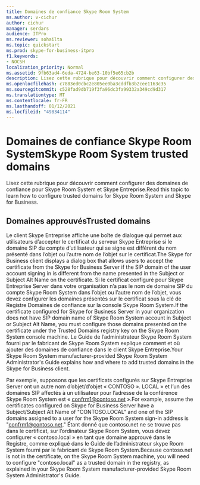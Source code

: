 ```yaml
---
title: Domaines de confiance Skype Room System
ms.author: v-cichur
author: cichur
manager: serdars
audience: ITPro
ms.reviewer: sohailta
ms.topic: quickstart
ms.prod: skype-for-business-itpro
f1.keywords:
- NOCSH
localization_priority: Normal
ms.assetid: 9fb63ad4-6eda-4724-be63-10bf5e65cb2b
description: Lisez cette rubrique pour découvrir comment configurer des domaines de confiance pour Skype Room System et Skype Entreprise.
ms.openlocfilehash: c7883ed0cbc2e805ee0ba3cddfb3b2cee1163c35
ms.sourcegitcommit: c528fad9db719f3fa96dc3fa99332a349cd9d317
ms.translationtype: MT
ms.contentlocale: fr-FR
ms.lasthandoff: 01/12/2021
ms.locfileid: "49834114"
---
```

# <a name="skype-room-system-trusted-domains"></a><span data-ttu-id="6677e-103">Domaines de confiance Skype Room System</span><span class="sxs-lookup"><span data-stu-id="6677e-103">Skype Room System trusted domains</span></span>
 
<span data-ttu-id="6677e-104">Lisez cette rubrique pour découvrir comment configurer des domaines de confiance pour Skype Room System et Skype Entreprise.</span><span class="sxs-lookup"><span data-stu-id="6677e-104">Read this topic to learn how to configure trusted domains for Skype Room System and Skype for Business.</span></span>
  
## <a name="trusted-domains"></a><span data-ttu-id="6677e-105">Domaines approuvés</span><span class="sxs-lookup"><span data-stu-id="6677e-105">Trusted domains</span></span>

<span data-ttu-id="6677e-106">Le client Skype Entreprise affiche une boîte de dialogue qui permet aux utilisateurs d’accepter le certificat du serveur Skype Entreprise si le domaine SIP du compte d’utilisateur qui se signe est différent du nom présenté dans l’objet ou l’autre nom de l’objet sur le certificat.</span><span class="sxs-lookup"><span data-stu-id="6677e-106">The Skype for Business client displays a dialog box that allows users to accept the certificate from the Skype for Business Server if the SIP domain of the user account signing in is different from the name presented in the Subject or Subject Alt Name on the certificate.</span></span> <span data-ttu-id="6677e-107">Si le certificat configuré pour Skype Entreprise Server dans votre organisation n’a pas le nom de domaine SIP du compte Skype Room System dans l’objet ou l’autre nom de l’objet, vous devez configurer les domaines présentés sur le certificat sous la clé de Registre Domaines de confiance sur la console Skype Room System.</span><span class="sxs-lookup"><span data-stu-id="6677e-107">If the certificate configured for Skype for Business Server in your organization does not have SIP domain name of Skype Room System account in Subject or Subject Alt Name, you must configure those domains presented on the certificate under the Trusted Domains registry key on the Skype Room System console machine.</span></span> <span data-ttu-id="6677e-108">Le Guide de l’administrateur Skype Room System fourni par le fabricant de Skype Room System explique comment et où ajouter des domaines de confiance dans le client Skype Entreprise.</span><span class="sxs-lookup"><span data-stu-id="6677e-108">Your Skype Room System manufacturer-provided Skype Room System Administrator's Guide explains how and where to add trusted domains in the Skype for Business client.</span></span> 
  
<span data-ttu-id="6677e-109">Par exemple, supposons que les certificats configurés sur Skype Entreprise Server ont un autre nom d’objet/d’objet « CONTOSO ». LOCAL » et l’un des domaines SIP affectés à un utilisateur pour l’adresse de la conférence Skype Room System est « confrm1@contoso.net ».</span><span class="sxs-lookup"><span data-stu-id="6677e-109">For example, assume the certificates configured on Skype for Business Server have a Subject/Subject Alt Name of "CONTOSO.LOCAL" and one of the SIP domains assigned to a user for the Skype Room System sign-in address is "confrm1@contoso.net."</span></span> <span data-ttu-id="6677e-110">Étant donné que contoso.net ne se trouve pas dans le certificat, sur l’ordinateur Skype Room System, vous devez configurer « contoso.local » en tant que domaine approuvé dans le Registre, comme expliqué dans le Guide de l’administrateur skype Room System fourni par le fabricant de Skype Room System.</span><span class="sxs-lookup"><span data-stu-id="6677e-110">Because contoso.net is not in the certificate, on the Skype Room System machine, you will need to configure "contoso.local" as a trusted domain in the registry, as explained in your Skype Room System manufacturer-provided Skype Room System Administrator's Guide.</span></span> 
  


